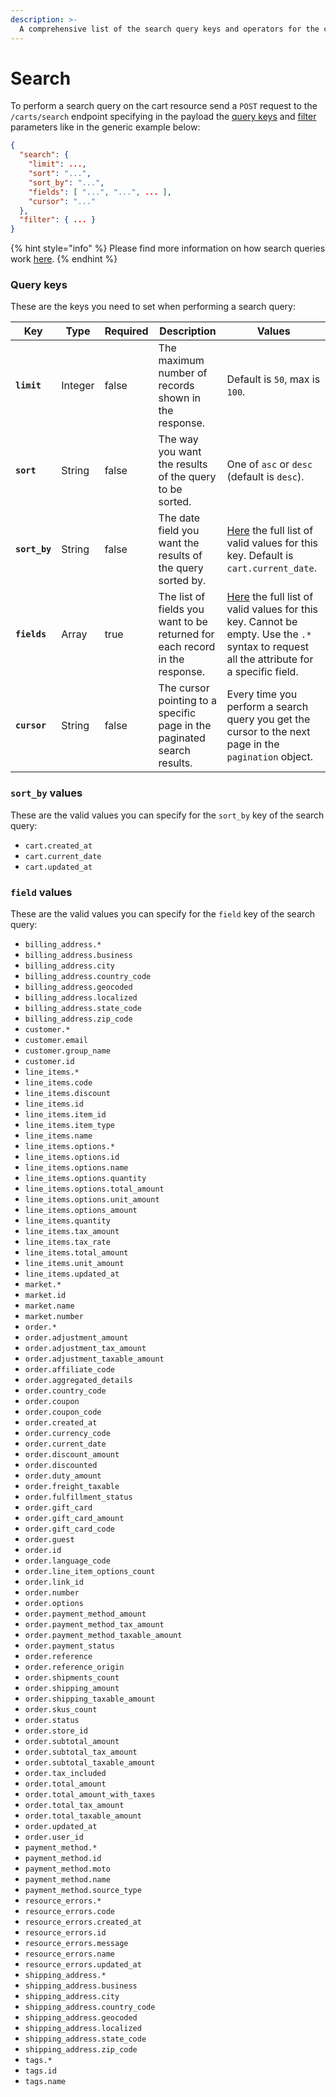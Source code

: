 ```yaml
---
description: >-
  A comprehensive list of the search query keys and operators for the cart resource
---
```


# Search

To perform a search query on the cart resource send a `POST` request to the `/carts/search` endpoint specifying in the payload the [query keys](search.md#query-keys) and [filter](filters.md) parameters like in the generic example below:

```json
{
  "search": {
    "limit": ...,
    "sort": "...",
    "sort_by": "...",
    "fields": [ "...", "...", ... ],
    "cursor": "..."
  },
  "filter": { ... }
}
```

{% hint style="info" %}
Please find more information on how search queries work [here](https://app.gitbook.com/o/-Lfu_B3DKew-kvoEWzTk/s/ASSiAvbL4nFnkl8plQy2/queries/search).
{% endhint %}

### Query keys

These are the keys you need to set when performing a search query:

<table><thead><tr><th>Key</th><th>Type</th><th data-type="checkbox">Required</th><th>Description</th><th>Values</th></tr></thead><tbody><tr><td><strong><code>limit</code></strong></td><td>Integer</td><td>false</td><td>The maximum number of records shown in the response.</td><td>Default is <code>50</code>, max is <code>100</code>.</td></tr><tr><td><strong><code>sort</code></strong></td><td>String</td><td>false</td><td>The way you want the results of the query to be sorted.</td><td>One of <code>asc</code> or <code>desc</code> (default is <code>desc</code>).</td></tr><tr><td><strong><code>sort_by</code></strong></td><td>String</td><td>false</td><td>The date field you want the results of the query sorted by.</td><td><a href="search.md#sort_by-values">Here</a> the full list of valid values for this key. Default is <code>cart.current_date</code>.</td></tr><tr><td><strong><code>fields</code></strong></td><td>Array</td><td>true</td><td>The list of fields you want to be returned for each record in the response.</td><td><a href="search.md#field-values">Here</a> the full list of valid values for this key. Cannot be empty. Use the <code>.*</code> syntax to request all the attribute for a specific field.</td></tr><tr><td><strong><code>cursor</code></strong></td><td>String</td><td>false</td><td>The cursor pointing to a specific page in the paginated search results.</td><td>Every time you perform a search query you get the cursor to the next page in the <code>pagination</code> object.</td></tr></tbody></table>

### `sort_by` values

These are the valid values you can specify for the `sort_by` key of the search query:

[](SORT-BY-TABLE_START)

- `cart.created_at`
- `cart.current_date`
- `cart.updated_at`


[](SORT-BY-TABLE_END)

### `field` values

These are the valid values you can specify for the `field` key of the search query:

[](FIELD-TABLE_START)

- `billing_address.*`
- `billing_address.business`
- `billing_address.city`
- `billing_address.country_code`
- `billing_address.geocoded`
- `billing_address.localized`
- `billing_address.state_code`
- `billing_address.zip_code`
- `customer.*`
- `customer.email`
- `customer.group_name`
- `customer.id`
- `line_items.*`
- `line_items.code`
- `line_items.discount`
- `line_items.id`
- `line_items.item_id`
- `line_items.item_type`
- `line_items.name`
- `line_items.options.*`
- `line_items.options.id`
- `line_items.options.name`
- `line_items.options.quantity`
- `line_items.options.total_amount`
- `line_items.options.unit_amount`
- `line_items.options_amount`
- `line_items.quantity`
- `line_items.tax_amount`
- `line_items.tax_rate`
- `line_items.total_amount`
- `line_items.unit_amount`
- `line_items.updated_at`
- `market.*`
- `market.id`
- `market.name`
- `market.number`
- `order.*`
- `order.adjustment_amount`
- `order.adjustment_tax_amount`
- `order.adjustment_taxable_amount`
- `order.affiliate_code`
- `order.aggregated_details`
- `order.country_code`
- `order.coupon`
- `order.coupon_code`
- `order.created_at`
- `order.currency_code`
- `order.current_date`
- `order.discount_amount`
- `order.discounted`
- `order.duty_amount`
- `order.freight_taxable`
- `order.fulfillment_status`
- `order.gift_card`
- `order.gift_card_amount`
- `order.gift_card_code`
- `order.guest`
- `order.id`
- `order.language_code`
- `order.line_item_options_count`
- `order.link_id`
- `order.number`
- `order.options`
- `order.payment_method_amount`
- `order.payment_method_tax_amount`
- `order.payment_method_taxable_amount`
- `order.payment_status`
- `order.reference`
- `order.reference_origin`
- `order.shipments_count`
- `order.shipping_amount`
- `order.shipping_taxable_amount`
- `order.skus_count`
- `order.status`
- `order.store_id`
- `order.subtotal_amount`
- `order.subtotal_tax_amount`
- `order.subtotal_taxable_amount`
- `order.tax_included`
- `order.total_amount`
- `order.total_amount_with_taxes`
- `order.total_tax_amount`
- `order.total_taxable_amount`
- `order.updated_at`
- `order.user_id`
- `payment_method.*`
- `payment_method.id`
- `payment_method.moto`
- `payment_method.name`
- `payment_method.source_type`
- `resource_errors.*`
- `resource_errors.code`
- `resource_errors.created_at`
- `resource_errors.id`
- `resource_errors.message`
- `resource_errors.name`
- `resource_errors.updated_at`
- `shipping_address.*`
- `shipping_address.business`
- `shipping_address.city`
- `shipping_address.country_code`
- `shipping_address.geocoded`
- `shipping_address.localized`
- `shipping_address.state_code`
- `shipping_address.zip_code`
- `tags.*`
- `tags.id`
- `tags.name`


[](FIELD-TABLE_END)